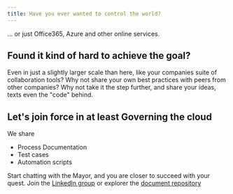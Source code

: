```yaml
---
title: Have you ever wanted to control the world? 
---
```


... or just Office365, Azure and other online services.

## Found it kind of hard to achieve the goal?
Even in just a slightly larger scale than here, like your companies suite of collaboration tools? Why not share your own best practices with peers from other companies?  Why not take it the step further, and share your ideas, texts even the "code" behind.

## Let's join force in at least Governing the cloud
We share 

- Process Documentation
- Test cases
- Automation scripts

Start chatting with the Mayor, and you are closer to succeed with your quest. Join the  [LinkedIn group](https://www.linkedin.com/groups/13551971) or explorer the [document repository](http://hexatown.com/docs)

<!--
 <div class="posts">
   {% for post in site.posts %}
     <article class="post">
 
       <h1><a href="{{ site.baseurl }}{{ post.url }}">{{ post.title }}</a></h1>
 
       <div class="entry">
         {{ post.excerpt }}
       </div>
 
       <a href="{{ site.baseurl }}{{ post.url }}" class="read-more">Read More</a>
     </article>
   {% endfor %}
 </div>
 <div>
 
 -->
